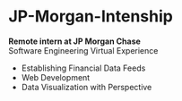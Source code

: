 # JP-Morgan-Intenship
**Remote intern at JP Morgan Chase** 
<br>
Software Engineering Virtual Experience
- Establishing Financial Data Feeds
- Web Development
- Data Visualization with Perspective
